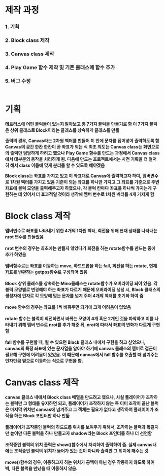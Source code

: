 # 제작 과정
<h3>
1. 기획 <br/><br/>
2. Block class 제작 <br/><br/>
3. Canvas class 제작 <br/><br/>
4. Play Game 함수 제작 및 기존 클래스에 함수 추가 <br/><br/>
5. 버그 수정 <br/><br/>
</h3>

# 기획
__테트리스에 어떤 블럭들이 있는지 알아보고 총 7가지 블럭을 만들기로 함
이 7가지 블럭은 상위 클래스로 Block이라는 클래스를 상속하게 클래스를 만듦__

__출력의 경우, Canvas라는 2차원 벡터를 만들어 이 안에 문자를 집어넣어 출력하도록 함
Canvas의 공간 한칸 한칸이 곧 좌표가 되는 식
최초 의도는 Canvas class는 화면으로의 출력만 담당하게 하려고 했으나 Play Game 함수를 만드는 과정에서
Canvas class에서 대부분의 동작을 처리하게 됨.
다음에 만드는 프로젝트에서는 사전 기획을 더 철저히 해서 class 이름에 맞게 분리를 할 수 있도록 해야겠음__

__Block class는 좌표를 가지고 있고 이 좌표대로 Canvas에 출력하고자 하여, 멤버변수로 1차원 벡터를 가지고 있음
기준이 되는 좌표를 하나만 가지고 그 좌표를 기준으로 주변 좌표에 블럭 모양을 출력해주고자 하였으나,
각 블럭 칸마다 좌표를 하나씩 가지는게 구현하는 데 있어서 더 효과적일 것이라 생각해 멤버 변수로 1차원 벡터를 4개 가지게 함__

# Block class 제작

__멤버변수로 좌표를 나타내기 위한 4개의 1차원 벡터, 회전을 위해 현재 상태를 나타내는 nrot 변수를 만들었음 <br/><br/>
nrot 변수의 경우는 최초에는 만들지 않았다가 회전을 하는 rotate함수를 만드는 중에 추가 하였음<br/><br/>
멤버함수로는 좌표를 이동하는 move, 하드드롭을 하는 fall, 회전을 하는 rotate, 현재 좌표를 반환하는 getpos함수로 구성되어 있음<br/><br/>
Block 상위 클래스를 상속하는 Mino클래스는 rotate함수가 오버라이딩 되어 있음. 각 블럭 모양별로 변경해야 하는 좌표가 다르기 때문에 오버라이딩
생성 시, Block 클래스의 생성자에 인자로 각 모양에 맞는 문자를 넘겨 주어 4개의 벡터를 초기화 하여 줌<br/><br/>
move 함수의 경우는 좌표를 1씩 바꿔주면 되기에 크게 어려움이 없었음<br/><br/>
rotate 함수는 블럭이 회전하면서 바뀌는 모양이 4개 혹은 2개인 것을 파악하고 이를 나타내기 위해 멤버 변수로 nrot를 추가 해준 뒤, nrot에 따라서
좌표의 변화가 다르게 구현함<br/><br/>
fall 함수를 구현할 때, 될 수 있으면 Block 클래스 내에서 구현을 하고 싶었으나, canvas의 특정 좌표에 있는 문자열을 알아야 하기에 canvas 클래스의 멤버로
접근이 필요해 구현에 어려움이 있었음. 이 때문에 canvas에서 fall 함수를 호출할 때 넘겨주는 인자만큼 밑으로 이동하는 식으로 구현을 함.__ 

# Canvas class 제작

__canvas 클래스 내에서 Block class 배열을 만드려고 했으나, 사실 플레이어가 조작하는 블럭만 그 형태를 유지하면 되고, 플레이어가 조작하지 않는 즉 이미
조작이 끝난 블럭은 마지막 위치만 canvas에 넘겨주고 그 객체는 필요가 없다고 생각하여 플레이어가 조작을 하는 Block 포인터만 하나 만듦<br/><br/>
플레이어가 조작중인 블럭의 하드드롭 위치를 보여주기 위해서, 조작하는 블럭과 똑같지만 높이만 다른 블럭을 하나 만들고자 shadow라는  Block 포인터를 하나 더 선언함__
<br/><br/>
__조작중인 블럭의 위치 출력은 show()함수에서 처리하여 출력하여 줌. 실제 canvas내에는 조작중인 블럭의 위치가 들어가 있는 것이 아니라 출력만 그 위치에 해주는 것__
<br/><br/>
__move()함수의 경우, 이동하고자 하는 위치가 공백이 아닌 경우 작동하지 않도록 하여 벽, 다른 블럭을 만났을 때 이동하지 않음.__
